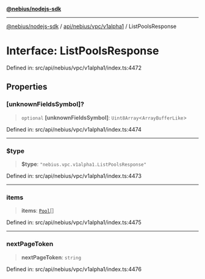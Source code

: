 [**@nebius/nodejs-sdk**](../../../../../README.md)

---

[@nebius/nodejs-sdk](../../../../../README.md) / [api/nebius/vpc/v1alpha1](../README.md) / ListPoolsResponse

# Interface: ListPoolsResponse

Defined in: src/api/nebius/vpc/v1alpha1/index.ts:4472

## Properties

### \[unknownFieldsSymbol\]?

> `optional` **\[unknownFieldsSymbol\]**: `Uint8Array`\<`ArrayBufferLike`\>

Defined in: src/api/nebius/vpc/v1alpha1/index.ts:4474

---

### $type

> **$type**: `"nebius.vpc.v1alpha1.ListPoolsResponse"`

Defined in: src/api/nebius/vpc/v1alpha1/index.ts:4473

---

### items

> **items**: [`Pool`](Pool.md)[]

Defined in: src/api/nebius/vpc/v1alpha1/index.ts:4475

---

### nextPageToken

> **nextPageToken**: `string`

Defined in: src/api/nebius/vpc/v1alpha1/index.ts:4476
